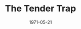 ---
title: The Tender Trap
date: 1971-05-21
closing_date: 1971-06-05
layout: productions
featured_image:
image_caption:
image_credit:
playbill:
Theatre: Theatre Jacksonville
Venue: Little Theatre
cast:
- Charlie Reader: Allen Hall
- Poppy Matson: Norma Doherty
- Joe McCall: Nelson Mashour
- Jessica Collins: Katie Raven
- Sylvia Crewes: Susie Hall
- Julie Gillis: Colleen Heekin
- Earl Lindquist: Doug Thomas
- Ricardo Schwartz: Fernando Velandia
crew:
- Director: Robert Knowles
- Technical Director: Ham Waddell
- Stage Manager: Terry McIntire
- Lighting:
  - Ken Moody
  - Lloyd Jeffords
- Sound:
  - Karen Wakefield
  - Lloyd Jeffords
- Costumes: Gert Berman
- Properties:
  - Katie Raven
  - Vivienne Winemiller
  - Karen Wakefield
  - Paula Goldman
- Set Construction:
  - Lloyd Jeffords
  - Tim Tyndall
  - Lynn Morton
  - Bill Seimer
- Make-up: Marshall Grauer
- Publicity: Diane Somerville
- Box Office:
  - Ann Dubow
  - Gert Berman
external_links:
---